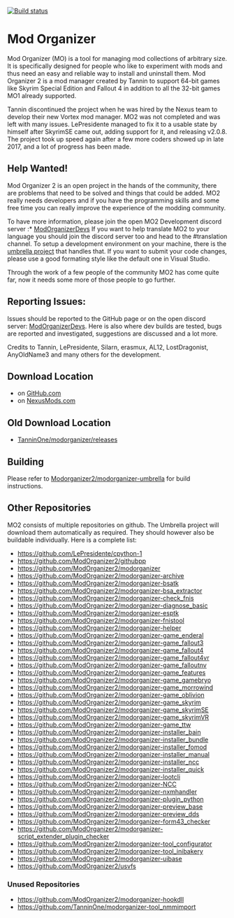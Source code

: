 [![Build status](https://ci.appveyor.com/api/projects/status/23qmd9rufv9vpmg7?svg=true)](https://ci.appveyor.com/project/Modorganizer2/modorganizer)

# Mod Organizer

Mod Organizer (MO) is a tool for managing mod collections of arbitrary size. It is specifically designed for people who like to experiment with mods and thus need an easy and reliable way to install and uninstall them.
Mod Organizer 2 is a mod manager created by Tannin to support 64-bit games like Skyrim Special Edition and Fallout 4 in addition to all the 32-bit games MO1 already supported.

Tannin discontinued the project when he was hired by the Nexus team to develop their new Vortex mod manager.
MO2 was not completed and was left with many issues. LePresidente managed to fix it to a usable state by himself after SkyrimSE came out, adding support for it, and releasing v2.0.8.
The project took up speed again after a few more coders showed up in late 2017, and a lot of progress has been made.

## Help Wanted!
Mod Organizer 2 is an open project in the hands of the community, there are problems that need to be solved and things that could be added. MO2 really needs developers and if you have the programming skills and some free time you can really improve the experience of the modding community.

To have more information, please join the open MO2 Development discord server :* [ModOrganizerDevs](https://discord.gg/vD2ZbfX)
If you want to help translate MO2 to your language you should join the discord server too and head to the #translation channel.
To setup a development environment on your machine, there is the [umbrella project](https://github.com/Modorganizer2/modorganizer-umbrella) that handles that.
If you want to submit your code changes, please use a good formating style like the default one in Visual Studio.

Through the work of a few people of the community MO2 has come quite far, now it needs some more of those people to go further.

## Reporting Issues:
Issues should be reported to the GitHub page or on the open discord server: [ModOrganizerDevs](https://discord.gg/vD2ZbfX). Here is also where dev builds are tested, bugs are reported and investigated, suggestions are discussed and a lot more.

Credits to Tannin, LePresidente, Silarn, erasmux, AL12, LostDragonist, AnyOldName3 and many others for the development.

## Download Location

* on [GitHub.com](https://github.com/Modorganizer2/modorganizer/releases)
* on [NexusMods.com](https://www.nexusmods.com/skyrimspecialedition/mods/6194)

## Old Download Location

* [TanninOne/modorganizer/releases](https://github.com/TanninOne/modorganizer/releases)

## Building

Please refer to [Modorganizer2/modorganizer-umbrella](https://github.com/Modorganizer2/modorganizer-umbrella) for build instructions.

## Other Repositories

MO2 consists of multiple repositories on github. The Umbrella project will download them automatically as required. They should however also be buildable individually.
Here is a complete list:

* https://github.com/LePresidente/cpython-1
* https://github.com/ModOrganizer2/githubpp
* https://github.com/ModOrganizer2/modorganizer
* https://github.com/ModOrganizer2/modorganizer-archive
* https://github.com/ModOrganizer2/modorganizer-bsatk
* https://github.com/ModOrganizer2/modorganizer-bsa_extractor
* https://github.com/ModOrganizer2/modorganizer-check_fnis
* https://github.com/ModOrganizer2/modorganizer-diagnose_basic
* https://github.com/ModOrganizer2/modorganizer-esptk
* https://github.com/ModOrganizer2/modorganizer-fnistool
* https://github.com/ModOrganizer2/modorganizer-helper
* https://github.com/ModOrganizer2/modorganizer-game_enderal
* https://github.com/ModOrganizer2/modorganizer-game_fallout3
* https://github.com/ModOrganizer2/modorganizer-game_fallout4
* https://github.com/ModOrganizer2/modorganizer-game_fallout4vr
* https://github.com/ModOrganizer2/modorganizer-game_falloutnv
* https://github.com/ModOrganizer2/modorganizer-game_features
* https://github.com/ModOrganizer2/modorganizer-game_gamebryo
* https://github.com/ModOrganizer2/modorganizer-game_morrowind
* https://github.com/ModOrganizer2/modorganizer-game_oblivion
* https://github.com/ModOrganizer2/modorganizer-game_skyrim
* https://github.com/ModOrganizer2/modorganizer-game_skyrimSE
* https://github.com/ModOrganizer2/modorganizer-game_skyrimVR
* https://github.com/ModOrganizer2/modorganizer-game_ttw
* https://github.com/ModOrganizer2/modorganizer-installer_bain
* https://github.com/ModOrganizer2/modorganizer-installer_bundle
* https://github.com/ModOrganizer2/modorganizer-installer_fomod
* https://github.com/ModOrganizer2/modorganizer-installer_manual
* https://github.com/ModOrganizer2/modorganizer-installer_ncc
* https://github.com/ModOrganizer2/modorganizer-installer_quick
* https://github.com/ModOrganizer2/modorganizer-lootcli
* https://github.com/ModOrganizer2/modorganizer-NCC
* https://github.com/ModOrganizer2/modorganizer-nxmhandler
* https://github.com/ModOrganizer2/modorganizer-plugin_python
* https://github.com/ModOrganizer2/modorganizer-preview_base
* https://github.com/ModOrganizer2/modorganizer-preview_dds
* https://github.com/ModOrganizer2/modorganizer-form43_checker
* https://github.com/ModOrganizer2/modorganizer-script_extender_plugin_checker
* https://github.com/ModOrganizer2/modorganizer-tool_configurator
* https://github.com/ModOrganizer2/modorganizer-tool_inibakery
* https://github.com/ModOrganizer2/modorganizer-uibase
* https://github.com/ModOrganizer2/usvfs

### Unused Repositories
* https://github.com/ModOrganizer2/modorganizer-hookdll
* https://github.com/TanninOne/modorganizer-tool_nmmimport
